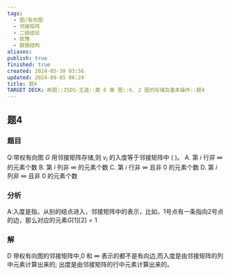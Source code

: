 ```yaml
---
tags:
  - 图/有向图
  - 邻接矩阵
  - 二级结论
  - 犹豫
  - 数据结构
aliases: 
publish: true
finished: true
created: 2024-05-30 03:56
updated: 2024-09-05 06:24
title: 题4
TARGET DECK: 刷题::25DS-王道::第 6 章 图::6. 2 图的存储及基本操作::题4
---
```

## 题4
### 题目
Q:带权有向图 $G$ 用邻接矩阵存储,则 ${v}_{i}$ 的入度等于邻接矩阵中 ( )。
A. 第 $i$ 行非 $\infty$ 的元素个数 
B. 第 $i$ 列非 $\infty$ 的元素个数
C. 第 $i$ 行非 $\infty$ 且非 0 的元素个数 
D. 第 $i$ 列非 $\infty$ 且非 0 的元素个数
### 分析
A:入度是指，从别的结点进入，邻接矩阵中的表示，比如，1号点有一条指向2号点的边，那么对应的元素$G[1][2]=1$
### 解
D
带权有向图的邻接矩阵中,0 和 $\infty$ 表示的都不是有向边,而入度是由邻接矩阵的列中元素计算出来的; 出度是由邻接矩阵的行中元素计算出来的。
<!--ID: 1725556099674-->
